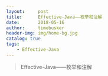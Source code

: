 ```yaml
---
layout:     post
title:      Effective-Java——枚举和注解
date:       2018-05-16
author:     timebusker
header-img: img/home-bg.jpg
catalog: true
tags:
    - Effective-Java
---
```


> Effective-Java——枚举和注解

> 

### 